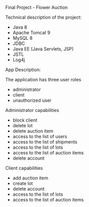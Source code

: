 Final Project -
Flower Auction

Technical description of the project:

- Java 8
- Apache Tomcat 9 
- MySQL 8
- JDBC 
- Java EE (Java Servlets, JSP)
- JSTL 
- Log4j 


App Description:

The application has three user roles

- administrator
- client
- unauthorized user

 Administrator capabilities

 - block client
 - delete lot
 - delete auction item
 - access to the list of users
 - access to the list of shipments
 - access to the list of lots
 - access to the list of auction items
 - delete account

 Client capabilities

- add auction item
- create lot
- delete account
- access to the list of lots
- access to the list of auction items
